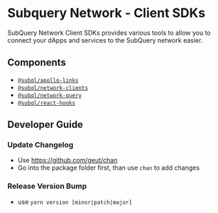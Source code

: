 # Subquery Network - Client SDKs

SubQuery Network Client SDKs provides various tools to allow you to connect your dApps and services to the SubQuery network easier.

## Components

- [`@subql/apollo-links`](packages/apollo-links)
- [`@subql/network-clients`](packages/network-clients)
- [`@subql/network-query`](packages/network-query)
- [`@subql/react-hooks`](packages/react-hooks)

## Developer Guide

### Update Changelog

- Use https://github.com/geut/chan
- Go into the package folder first, than use `chan` to add changes

### Release Version Bump

- use `yarn version [minor|patch|major]`
